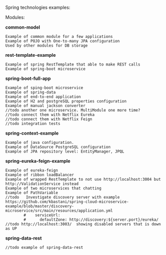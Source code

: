 Spring technologies examples:

Modules: 

**common-model**

    Example of common module for a few applications
    Example of POJO with One-to-many JPA configuration
    Used by other modules for DB storage
    
**rest-template-example**    
    
    Example of spring RestTemplate that able to make REST calls
    Example of spring-boot microservice
    
**spring-boot-full-app**

    Example of sping-boot microservice
    Example of spring-data
    Example of end-to-end application 
    Example of H2 and postgreSQL properties configuration
    Example of manual jackson converter
    //todo another one microservice. MultiModule one more time?
    //todo connect them with Netflix Eureka
    //todo connect them with Netflix Feign
    //todo integration tests
    
**spring-context-example**
    
    Example of java configuration.
    Example of DataSource PostgreSQL configuration
    Example of JPA repository level: EntityManager, JPQL
    
**spring-eureka-feign-example**

    Example of eureka-feign
    Example of ribbon loadBalancer
    Example of wrapped RestTemplate to not use http://localhost:3004 but http://ValidationService instead 
    Example of two microservices that chatting
    Example of PathVariable
    //todo   Investigate discovery server with example https://github.com/kbastani/spring-cloud-microservice-example/blob/master/discovery-microservice/src/main/resources/application.yml
            #    serviceUrl:
            #      defaultZone: http://discovery:${server.port}/eureka/
    //todo http://localhost:3003/  showing disabled servers that is down as UP
    
**spring-data-rest**

    //todo example of spring-data-rest
    